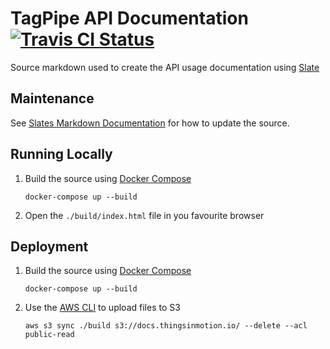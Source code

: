 # TagPipe API Documentation [![Travis CI Status](https://travis-ci.org/thingsinmotion/docs.svg?branch=master)](https://travis-ci.org/thingsinmotion/docs)

Source markdown used to create the API usage documentation using [Slate](https://github.com/lord/slate)

## Maintenance

See [Slates Markdown Documentation](https://github.com/lord/slate/wiki/Markdown-Syntax) for how to update the source.

## Running Locally

1.  Build the source using [Docker Compose](https://docs.docker.com/compose/)

    ```
    docker-compose up --build
    ```

1.  Open the `./build/index.html` file in you favourite browser

## Deployment

1.  Build the source using [Docker Compose](https://docs.docker.com/compose/)

    ```
    docker-compose up --build
    ```

1.  Use the [AWS CLI](https://docs.aws.amazon.com/cli/latest/userguide/installing.html) to upload files to S3

    ```
    aws s3 sync ./build s3://docs.thingsinmotion.io/ --delete --acl public-read
    ```